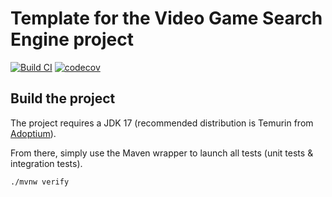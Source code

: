 # Template for the Video Game Search Engine project

[![Build CI](https://github.com/TahaEddaki/video_game_search_engine/actions/workflows/build.yml/badge.svg)](https://github.com/TahaEddaki/video_game_search_engine/actions/workflows/build.yml)
[![codecov](https://codecov.io/gh/TahaEddaki/video_game_search_engine/branch/main/graph/badge.svg)](https://codecov.io/gh/TahaEddaki/video_game_search_engine)

## Build the project

The project requires a JDK 17 (recommended distribution is Temurin from [Adoptium](https://adoptium.net/)).

From there, simply use the Maven wrapper to launch all tests (unit tests & integration tests).

`./mvnw verify`
